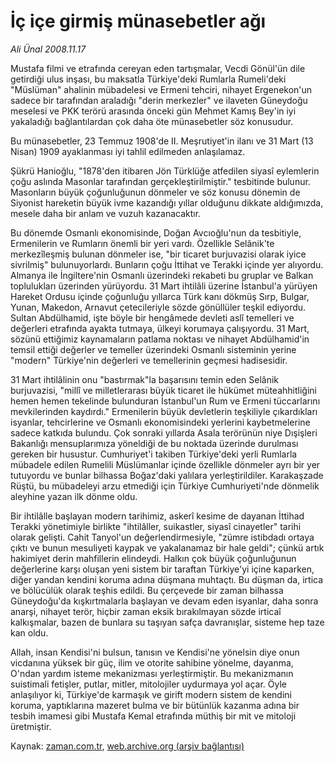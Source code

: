 # İç içe girmiş münasebetler ağı

*Ali Ünal 2008.11.17*

<tr><td class="metin" colspan="2" style="padding-top: 20px; padding-left: 5px; padding-right: 10px;">Mustafa filmi ve etrafında cereyan eden tartışmalar, Vecdi Gönül'ün dile getirdiği ulus inşası, bu maksatla Türkiye'deki Rumlarla Rumeli'deki "Müslüman" ahalinin mübadelesi ve Ermeni tehciri, nihayet Ergenekon'un sadece bir tarafından araladığı "derin merkezler" ve ilaveten Güneydoğu meselesi ve PKK terörü arasında önceki gün Mehmet Kamış Bey'in iyi yakaladığı bağlantılardan çok daha öte münasebetler söz konusudur.</td></tr><tr><td class="metin" colspan="2" style="padding-top: 20px; padding-left: 5px; padding-right: 10px;"><p> Bu münasebetler, 23 Temmuz 1908'de II. Meşrutiyet'in ilanı ve 31 Mart (13 Nisan) 1909 ayaklanması iyi tahlil edilmeden anlaşılamaz. 
<p>Şükrü Hanioğlu, "1878'den itibaren Jön Türklüğe atfedilen siyasî eylemlerin çoğu aslında Masonlar tarafından gerçekleştirilmiştir." tesbitinde bulunur. Masonların büyük çoğunluğunun dönmeler ve söz konusu dönemin de Siyonist hareketin büyük ivme kazandığı yıllar olduğunu dikkate aldığımızda, mesele daha bir anlam ve vuzuh kazanacaktır. 
<p>Bu dönemde Osmanlı ekonomisinde, Doğan Avcıoğlu'nun da tesbitiyle, Ermenilerin ve Rumların önemli bir yeri vardı. Özellikle Selânik'te merkezîleşmiş bulunan dönmeler ise, "bir ticaret burjuvazisi olarak iyice sivrilmiş" bulunuyorlardı. Bunların çoğu İttihat ve Terakki içinde yer alıyordu. Almanya ile İngiltere'nin Osmanlı üzerindeki rekabeti bu gruplar ve Balkan toplulukları üzerinden yürüyordu. 31 Mart ihtilâli üzerine İstanbul'a yürüyen Hareket Ordusu içinde çoğunluğu yıllarca Türk kanı dökmüş Sırp, Bulgar, Yunan, Makedon, Arnavut çetecileriyle sözde gönüllüler teşkil ediyordu. Sultan Abdülhamid, işte böyle bir hengâmede devleti aslî temelleri ve değerleri etrafında ayakta tutmaya, ülkeyi korumaya çalışıyordu. 31 Mart, sözünü ettiğimiz kaynamaların patlama noktası ve nihayet Abdülhamid'in temsil ettiği değerler ve temeller üzerindeki Osmanlı sisteminin yerine "modern" Türkiye'nin değerleri ve temellerinin geçmesi hadisesidir.
<p>31 Mart ihtilâlinin onu "bastırmak"la başarısını temin eden Selânik burjuvazisi, "millî ve milletlerarası büyük ticaret ile hükümet müteahhitliğini hemen hemen tekelinde bulunduran İstanbul'un Rum ve Ermeni tüccarlarını mevkilerinden kaydırdı." Ermenilerin büyük devletlerin teşkiliyle çıkardıkları isyanlar, tehcirlerine ve Osmanlı ekonomisindeki yerlerini kaybetmelerine sadece katkıda bulundu. Çok sonraki yıllarda Asala terörünün niye Dışişleri Bakanlığı mensuplarımıza yöneldiği de bu noktada üzerinde durulması gereken bir husustur. Cumhuriyet'i takiben Türkiye'deki yerli Rumlarla mübadele edilen Rumelili Müslümanlar içinde özellikle dönmeler ayrı bir yer tutuyordu ve bunlar bilhassa Boğaz'daki yalılara yerleştirildiler. Karakaşzade Rüştü, bu mübadeleyi arzu etmediği için Türkiye Cumhuriyeti'nde dönmelik aleyhine yazan ilk dönme oldu.
<p>Bir ihtilâlle başlayan modern tarihimiz, askerî kesime de dayanan İttihad Terakki yönetimiyle birlikte "ihtilâller, suikastler, siyasî cinayetler" tarihi olarak gelişti. Cahit Tanyol'un değerlendirmesiyle, "zümre istibdadı ortaya çıktı ve bunun mesuliyeti kaypak ve yakalanamaz bir hale geldi"; çünkü artık hakimiyet derin mahfillerin elindeydi. Halkın çok büyük çoğunluğunun değerlerine karşı oluşan yeni sistem bir taraftan Türkiye'yi içine kaparken, diğer yandan kendini koruma adına düşmana muhtaçtı. Bu düşman da, irtica ve bölücülük olarak teşhis edildi. Bu çerçevede bir zaman bilhassa Güneydoğu'da kışkırtmalarla başlayan ve devam eden isyanlar, daha sonra anarşi, nihayet terör, hiçbir zaman eksik bırakılmayan sözde irticaî kalkışmalar, bazen de bunlara su taşıyan safça davranışlar, sisteme hep taze kan oldu.
<p>Allah, insan Kendisi'ni bulsun, tanısın ve Kendisi'ne yönelsin diye onun vicdanına yüksek bir güç, ilim ve otorite sahibine yönelme, dayanma, O'ndan yardım isteme mekanizması yerleştirmiştir. Bu mekanizmanın suistimali fetişler, putlar, mitler, mitolojiler uydurmaya yol açar. Öyle anlaşılıyor ki, Türkiye'de karmaşık ve girift modern sistem de kendini koruma, yaptıklarına mazeret bulma ve bir bütünlük kazanma adına bir tesbih imamesi gibi Mustafa Kemal etrafında müthiş bir mit ve mitoloji üretmiştir.<br/></p></p></p></p></p></p></td></tr>

Kaynak: [zaman.com.tr](http://zaman.com.tr/yazar.do?yazino=761109), [web.archive.org (arşiv bağlantısı)](http://web.archive.org/web/20081225151905/http://www.zaman.com.tr:80/yazar.do?yazino=761109)
